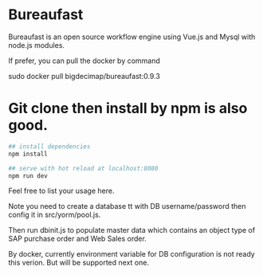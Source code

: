 # Bureaufast

Bureaufast is an open source workflow engine using Vue.js and Mysql with node.js modules.

If prefer, you can pull the docker by command

sudo docker pull bigdecimap/bureaufast:0.9.3

# Git clone then install by npm is also good.
``` bash
## install dependencies
npm install

## serve with hot reload at localhost:8080
npm run dev
```

Feel free to list your usage here.

Note you need to create a database tt with DB username/password then config it in src/yorm/pool.js.

Then run dbinit.js to populate master data which contains an object type of SAP purchase order and Web Sales order.

By docker, currently environment variable for DB configuration is not ready this verion. But will be supported next one.
